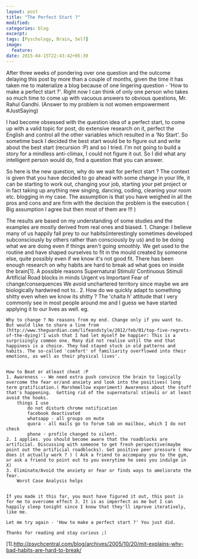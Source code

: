 ```yaml
---
layout: post
title: "The Perfect Start ?"
modified:
categories: blog
excerpt:
tags: [Pyschology, Brain, Self]
image:
  feature:
date: 2015-04-15T22:43:42+05:30
---
```

After three weeks of pondering over one question and the outcome delaying this post by more than a couple of months, given the time it has taken me to materialize a blog because of one lingering question - 'How to make a perfect start ?'. Right now I can think of only one person who takes so much time to come up with vacuous answers to obvious questions, Mr. Rahul Gandhi. (Answer to my problem is not women empowerment #JustSaying)

I had become obsessed with the question idea of a perfect start, to come up with a valid topic for post, do extensive research on it, perfect the English and control all the other variables which resulted in a 'No Start'. So sometime back I decided the best start would be to figure out and write about the best start (recursion :P) and so I tried. I'm not going to build a story for a mindless anti-climax, I could not figure it out. So I did what any intelligent person would do, find a question that you can answer. 

So here is the new question, why do we wait for perfect start ? The context is given that you have decided to go ahead with some change in your life, it can be starting to work out, changing your job, starting your pet project or in fact taking up anything new singing, dancing, coding, cleaning your room etc. blogging in my case. The assumption is that you have weighed in all the pros and cons and are firm with the decision the problem is the execution ( Big assumption I agree but then most of them are !!! )

The results are based on my understanding of some studies and the examples are mostly derived from real ones and biased.
	1. Change: I believe many of us happily fall prey to our habits(interestingly sometimes developed subconsciously by others rather than consciously by us) and to be doing what we are doing even if things aren't going smoothly. We get used to the routine and have shaped ourselves to fit in the mould created by someone else, quite possibly even if we know it's not good fit. There has been enough research on why habits are hard to break ad what goes on inside the brain[1].
		A possible reasons 
			Supernatural Stimuli/ Continuous Stimuli
			Artificial Road blocks in minds
			Urgent vs Important
			Fear of change/consequences
				We avoid unchartered territory since maybe we are biologically hardwired not to..
	2. How do we quickly adapt to something shitty even when we know its shitty ?
		The 'chalta h' attitude that I very commonly see in most people around me and I guess we have started applying it to our lives as well. eg.

	Why to change ? No reasons from my end. Change only if you want to.	But would like to share a line from 
	(http://www.theguardian.com/lifeandstyle/2012/feb/01/top-five-regrets-of-the-dying)'I wish that I had let myself be happier: This is a surprisingly common one. Many did not realise until the end that happiness is a choice. They had stayed stuck in old patterns and habits. The so-called 'comfort' of familiarity overflowed into their emotions, as well as their physical lives'.
		
		
	How to Beat or atleast cheat :P
	1. Awareness -- We need extra push convince the brain to logically overcome the fear or/and anxiety and look into the positives( long term gratification.( Marshmellow experiment) Awareness about the stuff that's happening.  Getting rid of the supernatural stimuli or at least avoid the hooks.
		things I use 
			do not disturb chrome notification
			facebook deactivated
			whatsapp - all groups on mute 
			quora - all mails go to forum tab on mailbox, which I do not check
			phone - profile changed to silent.
	2. 1 applies. you should become aware that the roadblocks are artificial. Discussing with someone to get fresh perspective(maybe point out the artificial roadblocks). Get positive peer pressure ( How does it actually work ? ) ( Ask a friend to accompany you to the gym, or ask a friend to point out to you everytime he sees you indulge in X)
	3. Eliminate/Avoid the anxiety or fear or finds ways to ameliorate the fear. 
		Worst Case Analysis helps
	
	
	If you made it this far, you must have figured it out, this post is for me to overcome effect 3. It is as imperfect as me but I can happily sleep tonight since I know that they'll improve iteratively, like me. 
	
	Let me try again - 'How to make a perfect start ?' You just did.
	
	Thanks for reading and stay curious ;)

[1].http://psychcentral.com/blog/archives/2005/10/20/mit-explains-why-bad-habits-are-hard-to-break/